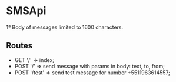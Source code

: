 # SMSApi

1ª Body of messages limited to 1600 characters.

## Routes
- GET '/' => index;
- POST '/' => send message with params in body: text, to, from;
- POST '/test' => send test message for number +5511963614557;